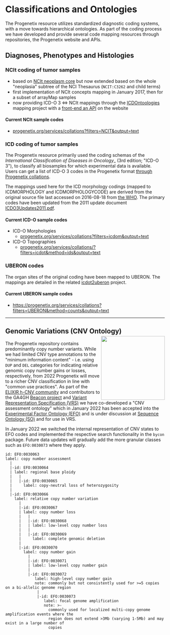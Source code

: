 # Classifications and Ontologies

The Progenetix resource utilizes standardized diagnostic coding systems, with a
move towards hierarchical ontologies. As part of the coding process we have
developed and provide several code mapping resources through repositories, the
Progenetix website and APIs.

## Diagnoses, Phenotypes and Histologies

### NCIt coding of tumor samples

* based on [NCIt neoplasm core](https://evs.nci.nih.gov/ftp1/NCI_Thesaurus/Neoplasm/About_Core.html)
but now extended based on the whole "neoplasia" subtree of the NCI Thesaurus (`NCIT:C3262` and child terms)
* first implementation of NCIt concepts mapping in January 2017, then for a subset of arrayMap samples
* now providing ICD-O 3 <=> NCIt mappings through the [ICDOntoologies](https://github.com/progenetix/ICDOntologies) mapping project with a [front-end an API](https://progenetix.org/service-collection/ontologymaps/) on the website

#### Current NCIt sample codes

* [progenetix.org/services/collations?filters=NCIT&output=text](https://progenetix.org/services/collations?filters=NCIT&output=text)

### ICD coding of tumor samples

The Progenetix resource primarily used the coding schemas of the _International Classification of Diseases in Oncology__ (3rd edition; "ICD-O 3"), to classify all biosamples for which experimental data is available. Users can get a list of ICD-O 3 codes in the Progenetix format [through Progenetix collations](http://info.progenetix.org/doc/services/collations.html).

The mappings used here for the ICD morphology codings (mapped to ICDMORPHOLOGY and ICDMORPHOLOGYCODE) are derived from the original source file last accessed on 2016-08-18 from [the WHO](https://www.who.int/standards/classifications/other-classifications/international-classification-of-diseases-for-oncology). The primary codes have been updated from the 2011 update document [ICDO3Updates2011.pdf](http://www.who.int/classifications/icd/updates/ICDO3Updates2011.pdf).

#### Current ICD-O sample codes

* ICD-O Morphologies
  - [progenetix.org/services/collations?filters=icdom&output=text](https://progenetix.org/services/collations/?filters=icdom&output=text)
* ICD-O Topographies
  - [progenetix.org/services/collations/?filters=icdot&method=ids&output=text](https://progenetix.org/services/collations/?filters=icdot&method=ids&output=text)

### UBERON codes

The organ sites of the original coding have been mapped to UBERON. The mappings
are detailed in the related [icdot2uberon](https://github.com/progenetix/icdot2uberon) project.

#### Current UBERON sample codes

* <https://progenetix.org/services/collations?filters=UBERON&method=counts&output=text>

--------------------------------------------------------------------------------

## Genomic Variations (CNV Ontology)

<img src="/_static/img/form-structural-variant-type-selector.png" style="float: right; width: 201px; margin-top: -15px;"/>The Progenetix repository contains predominantly copy number variants. While we
had limited CNV type annotations to the "minimum information content" - i.e. using
`DUP` and `DEL` categories for indicating relative genomic copy number gains or losses,
respectively, from 2022 Progenetix will move to a richer CNV classification in line
with "common use practices". As part of the [ELIXIR h-CNV community](http://cnvar.org) and contributors
to the GA4GH [Beacon project](http://genomebeacons.org) and [Variant Representation Specification (VRS)](http://vrs.org)
we have co-developed a "CNV assessment ontology" which in January 2022 has been
accepted into the [Experimental Factor Ontology (EFO)](https://www.ebi.ac.uk/ols/ontologies/efo) and is under discussion
at [Sequence Ontology (SO)](https://github.com/The-Sequence-Ontology/SO-Ontologies/issues/568) and for use in VRS.

In January 2022 we switched the internal representation of CNV states to EFO codes
and implemented the respective search functionality in the `bycon` package. Future
data updates will gradually add the more granular classes such as `EFO:0030073`
where they apply.

```
id: EFO:0030063
label: copy number assessment
  |
  |-id: EFO:0030064
  | label: regional base ploidy
  |   |
  |   |-id: EFO:0030065
  |     label: copy-neutral loss of heterozygosity
  |
  |-id: EFO:0030066
    label: relative copy number variation
      |
      |-id: EFO:0030067
      | label: copy number loss
      |   |
      |   |-id: EFO:0030068
      |   | label: low-level copy number loss
      |   |
      |   |-id: EFO:0030069
      |     label: complete genomic deletion
      |
      |-id: EFO:0030070
        label: copy number gain
          |
          |-id: EFO:0030071
          | label: low-level copy number gain
          |
          |-id: EFO:0030072
             label: high-level copy number gain
             note: commonly but not consistently used for >=5 copies on a bi-allelic genome region
              |
              |-id: EFO:0030073
                 label: focal genome amplification
                 note: >-
                   commonly used for localized multi-copy genome amplification events where the
                   region does not extend >3Mb (varying 1-5Mb) and may exist in a large number of
                   copies
```